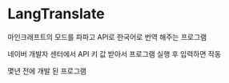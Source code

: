 # LangTranslate

마인크래프트의 모드를 파파고 API로 한국어로 번역 해주는 프로그램

네이버 개발자 센터에서 API 키 값 받아서 프로그램 실행 후 입력하면 작동

몇년 전에 개발 된 프로그램
